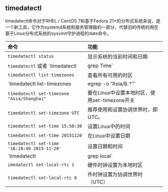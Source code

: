 ## timedatectl

timedatectl命令对于RHEL / CentOS 7和基于Fedora 21+的分布式系统来说，是一个新工具，它作为systemd系统和服务管理器的一部分，代替旧的传统的用在基于Linux分布式系统的sysvinit守护进程的date命令。

命令 | 功能
:- | :-
`timedatectl status` |显示系统的当前时间和日期
`timedatectl` 或者 `timedatectl | grep Time` | Linux系统上的time总是通过系统上的timezone设置的，要查看当前时区
`timedatectl list-timezones` | 查看所有可用的时区
`timedatectl list-timezones | egrep -o ‘’Asia/B.*”` | 根据地理位置找到本地的时区
`timedatectl set-timezone "Asia/Shanghai"` | 要在Linux中设置本地时区，使用set-timezone开关
`timedatectl set-timezone UTC` | 推荐使用和设置协调世界时，即UTC。
`timedatectl set-time 15:58:30` | 设置Linux中的时间
`timedatectl set-time 20151120` | 在Linux中设置日期
`timedatectl set-time '16:10:40 2015-11-20'` | 设置日期和时间
`timedatectl | grep local` | 首先确定你的硬件时钟是否设置为本地时区
`imedatectl set-local-rtc 1`| 硬件时钟设置为本地时区
`timedatectl set-local-rtc 0` | 件时钟设置为协调世界时（UTC）

